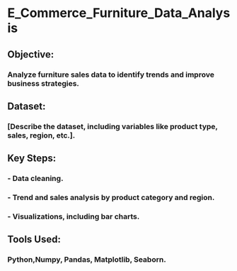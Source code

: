 # E_Commerce_Furniture_Data_Analysis
## Objective: 
### Analyze furniture sales data to identify trends and improve business strategies.
## Dataset: 
### [Describe the dataset, including variables like product type, sales, region, etc.].
## Key Steps:
###  - Data cleaning.
###  - Trend and sales analysis by product category and region.
###  - Visualizations, including bar charts.
## Tools Used: 
### Python,Numpy, Pandas, Matplotlib, Seaborn.

